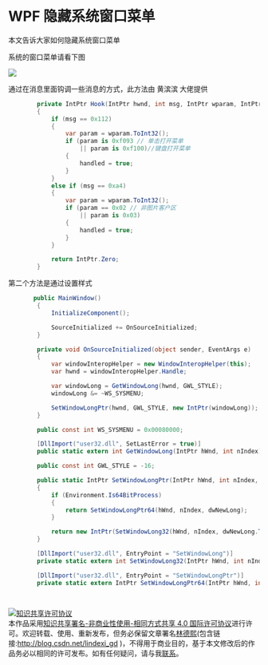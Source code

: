 # WPF 隐藏系统窗口菜单

本文告诉大家如何隐藏系统窗口菜单

<!--more-->
<!-- csdn -->

系统的窗口菜单请看下图

<!-- ![](image/WPF 隐藏系统窗口菜单/WPF 隐藏系统窗口菜单0.png) -->

![](http://image.acmx.xyz/lindexi%2F201965171728198)

通过在消息里面钩调一些消息的方式，此方法由 黄滨滨 大佬提供

```csharp
        private IntPtr Hook(IntPtr hwnd, int msg, IntPtr wparam, IntPtr lparam, ref bool handled)
        {
            if (msg == 0x112)
            {
                var param = wparam.ToInt32();
                if (param is 0xf093 // 单击打开菜单
                    || param is 0xf100)//键盘打开菜单
                {
                    handled = true;
                }
            }
            else if (msg == 0xa4)
            {
                var param = wparam.ToInt32();
                if (param == 0x02 // 非图片客户区
                    || param is 0x03)
                {
                    handled = true;
                }
            }

            return IntPtr.Zero;
        }
```

第二个方法是通过设置样式

```csharp
       public MainWindow()
        {
            InitializeComponent();

            SourceInitialized += OnSourceInitialized;
        }

        private void OnSourceInitialized(object sender, EventArgs e)
        {
            var windowInteropHelper = new WindowInteropHelper(this);
            var hwnd = windowInteropHelper.Handle;

            var windowLong = GetWindowLong(hwnd, GWL_STYLE);
            windowLong &= ~WS_SYSMENU;

            SetWindowLongPtr(hwnd, GWL_STYLE, new IntPtr(windowLong));
        }

        public const int WS_SYSMENU = 0x00080000;

        [DllImport("user32.dll", SetLastError = true)]
        public static extern int GetWindowLong(IntPtr hWnd, int nIndex);

        public const int GWL_STYLE = -16;

        public static IntPtr SetWindowLongPtr(IntPtr hWnd, int nIndex, IntPtr dwNewLong)
        {
            if (Environment.Is64BitProcess)
            {
                return SetWindowLongPtr64(hWnd, nIndex, dwNewLong);
            }

            return new IntPtr(SetWindowLong32(hWnd, nIndex, dwNewLong.ToInt32()));
        }

        [DllImport("user32.dll", EntryPoint = "SetWindowLong")]
        private static extern int SetWindowLong32(IntPtr hWnd, int nIndex, int dwNewLong);

        [DllImport("user32.dll", EntryPoint = "SetWindowLongPtr")]
        private static extern IntPtr SetWindowLongPtr64(IntPtr hWnd, int nIndex, IntPtr dwNewLong);

       
```

<a rel="license" href="http://creativecommons.org/licenses/by-nc-sa/4.0/"><img alt="知识共享许可协议" style="border-width:0" src="https://licensebuttons.net/l/by-nc-sa/4.0/88x31.png" /></a><br />本作品采用<a rel="license" href="http://creativecommons.org/licenses/by-nc-sa/4.0/">知识共享署名-非商业性使用-相同方式共享 4.0 国际许可协议</a>进行许可。欢迎转载、使用、重新发布，但务必保留文章署名[林德熙](http://blog.csdn.net/lindexi_gd)(包含链接:http://blog.csdn.net/lindexi_gd )，不得用于商业目的，基于本文修改后的作品务必以相同的许可发布。如有任何疑问，请与我[联系](mailto:lindexi_gd@163.com)。
